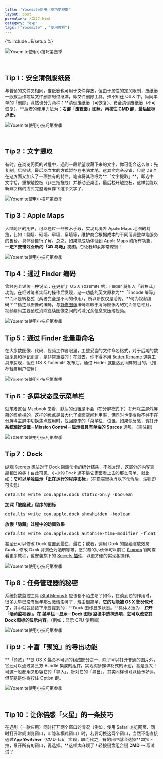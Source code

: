 ```yaml
---
title: "Yosemite使用小技巧第叁季"
layout: post
permalink: /2287.html
category: "exp"
tags: ["Yosemite" , "使用教程"]
---
```

{% include JB/setup %}

![Yosemite使用小技巧第叁季][1]

&nbsp;

## Tip 1：安全清倒废纸篓

与普通的文件夹相同，废纸篓也可用于文件存放，但由于属性的定义限制，废纸篓一般被当作垃圾文件删除的过继体，即文件删除工具。殊不知在 OS X 中，简简单单的「删除」竟然也分为两种：**清倒废纸篓（可恢复）、安全清倒废纸篓（不可恢复）。**后者的使用方法为：**右键「废纸篓」图标，再按住 CMD 键，最后鼠标点击。**

![Yosemite使用小技巧第叁季][2]

&nbsp;

## Tip 2：文字提取

有时，在浏览网页的过程中，遇到一段希望收藏下来的文字，你可能会这么做：先复制，后粘贴，最后以文本的方式暂存在电脑本地。这其实完全没错，只是 OS X 在这方面又加入了一项独有的特性，笔者将其称呼为**「文字提取」**，即选中文字后，重按触控板（非三指拖拽）并移动至桌面，最后松开触控板，这样就能以新建文档的方式完整地保存下这段文字了。

![Yosemite使用小技巧第叁季][3]

## Tip 3：Apple Maps

大陆地区的用户，可以通过一些技术手段，实现对境外 Apple Maps 地图的浏览，比如：翻墙、砸墙、窜墙、穿墙等，维护商会根据成本的不同而调整单笔服务的售价，具体请自行了解。总之，如果能成功体验到 Apple Maps 的所有功能，**一定不要错过全新的「3D 鸟瞰」视图**，它让我印象非常深刻！

![Yosemite使用小技巧第叁季][4]

## Tip 4：通过 Finder 编码

曾经网上谣传一种说法：在更新了 OS X Yosemite 后，Finder 将加入「转格式」功能。在经过笔者实际的操作后发现，这一功能的英文原称为**「Encode 编码」**而不是转格式（两者完全是不同的作用），所以那仅仅是谣传。**何为视频编码？**指连续图像的编码，与<a class="new" title="静态图像（页面不存在）" href="http://zh.wikipedia.org/w/index.php?title=%E9%9D%99%E6%80%81%E5%9B%BE%E5%83%8F&action=edit&redlink=1" target="_blank">静态图像</a>编码着眼于消除图像内的冗余信息相对，视频编码主要通过消除连续图像之间的时域冗余信息来压缩视频。

![Yosemite使用小技巧第叁季][5]

## Tip 5：通过 Finder 批量重命名

在大多数图像、代码、视频工作者眼里，工整妥当的文件命名格式，对于后期的数据采集和标记而言，是非常重要的！在过去，你不得不用 <a href="https://itunes.apple.com/us/app/better-rename-9/id414209656?mt=12&uo=4&at=10lJSw" target="_blank">Better Rename</a> 这类工具来实现，但在 OS X Yosemite 发布后，通过 Finder 就能达到同样的目的。（推荐轻度用户使用）

![Yosemite使用小技巧第叁季][6]

## Tip 6：多屏状态显示菜单栏

就笔者这台 Macbook 来看，默认的设置是不会（在分屏模式下）打开除主屏外屏幕的菜单栏的，这样的优点是最大化了桌面空间利用率，但同时也使得你不得不在分屏与主屏中切换焦点应用时，找回原来的「菜单栏」位置。如果你反感，请打开 **系统偏好设置－Mission Control－显示器具有单独的 Spaces** 选项。（需注销）

![Yosemite使用小技巧第叁季][7]

## Tip 7：Dock

纵观 <a href="http://secrets.blacktree.com/" target="_blank">Secrets</a> 网站对于 Dock 隐藏命令的统计结果，不难发现，这部分的内容真是相当的多！由此可见，小小的 Dock 远不是它表面看上去的那么简单，就比如：**它可以单独显示「正在运行的程序图标」**（在终端里执行以下命令后，注销即可实现）

<pre>defaults write com.apple.dock static-only -boolean</pre>

**加深「被隐藏」程序的图标**

<pre>defaults write com.apple.dock showhidden -boolean</pre>

**放慢「隐藏」过程中的动画效果**

<pre>defaults write com.apple.dock autohide-time-modifier -float</pre>

甚至还可以修改 Dock 位置到最左、最右；或者，调用 Dock 的隐藏缩放效果 Suck；修改 Dock 背景色为透明等等。感兴趣的小伙伴可以前往 <a href="http://secrets.blacktree.com/" target="_blank">Secrets</a> 官网查看更多教程，或安装旗下的 <a href="http://blacktree-secrets.googlecode.com/files/Secrets_1.0.6.zip" target="_blank">Secrets 插件</a>，以更方便的实现各操作。

![Yosemite使用小技巧第叁季][8]

## Tip 8：任务管理器的秘密

系统指数监控工具 <a href="http://bjango.com/mac/istatmenus/" target="_blank">iStat Menus 5</a> 应该都不陌生吧？如今，在谈到它的作用时，很多人早已没有当年那么激情澎湃了，理由很简单，**它的功能被 OS X 部分取代了**，其中就包括接下来要提到的：**Dock 图标显示状态。**具体方法为：**打开「活动监视器」，在 菜单栏－显示－Dock 图标 路径中选择选项，就可以改变其 Dock 图标的显示内容。**（例如：显示 CPU 使用率）

![Yosemite使用小技巧第叁季][9]

## Tip 9：丰富「预览」的导出功能

**「预览」**是 OS X 最必不可少的组成部分之一，除了可以打开普通的图片外，它还可以通过第三方 Bundle 集成的组件，实现对多媒体格式的识别，甚是强大！可这一般都用来形容它的「导入」，针对它的「导出」，其实同样也可以给予好评，但前提是你得按住 Option 键。

![Yosemite使用小技巧第叁季][10]

&nbsp;

## Tip 10：让你倍感「火星」的一条技巧

在遇到（一款应用）同时打开两个窗口的情况（例如：使用 Safari 浏览网页，同时打开常规浏览窗口，和隐私模式窗口）时，若要切换这两个窗口，当然不能直接通过**App Switcher**（CMD-tab）实现，取而代之，有的用户就会选择**四指下拉，展开所有的窗口，再选择。**这样太麻烦了！轻按键盘组合键 **CMD ～** 再试试？

 [1]: /wp-content/uploads/sinapicv2-backup/2287-ww1-large-005V4vEUjw1enud4dj09bj30iw0dfgnw.jpg
 [2]: /wp-content/uploads/sinapicv2-backup/2287-ww3-large-005V4vEUjw1enud4eyuoqj309k05w3yo.jpg
 [3]: /wp-content/uploads/sinapicv2-backup/2287-ww3-large-005V4vEUjw1enud4h9asvj30hg0ahwil.jpg
 [4]: /wp-content/uploads/sinapicv2-backup/2287-ww4-large-005V4vEUjw1enud4k9z3ij30hn0c50vy.jpg
 [5]: /wp-content/uploads/sinapicv2-backup/2287-ww3-large-005V4vEUjw1enud4l6rqtj30m80aymyd.jpg
 [6]: /wp-content/uploads/sinapicv2-backup/2287-ww1-large-005V4vEUjw1enud4n4h8lj30jm09c75r.jpg
 [7]: /wp-content/uploads/sinapicv2-backup/2287-ww1-large-005V4vEUjw1enud4oci62j30iy08bdha.jpg
 [8]: /wp-content/uploads/sinapicv2-backup/2287-ww1-large-005V4vEUjw1enud4r55mvj30iz0fkwid.jpg
 [9]: /wp-content/uploads/sinapicv2-backup/2287-ww2-large-005V4vEUjw1enud4uyri2j30m80e7gnu.jpg
 [10]: /wp-content/uploads/sinapicv2-backup/2287-ww1-large-005V4vEUjw1enud4sq8mwj30m808xta3.jpg


